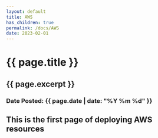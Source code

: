 ```yaml
---
layout: default
title: AWS 
has_children: true
permalink: /docs/AWS
date: 2023-02-01
---
```

<h1>{{ page.title }}</h1>
<h2>{{ page.excerpt }}</h2>
<h3>Date Posted: {{ page.date | date: "%Y %m %d" }}</h3>

## This is the first page of deploying AWS resources